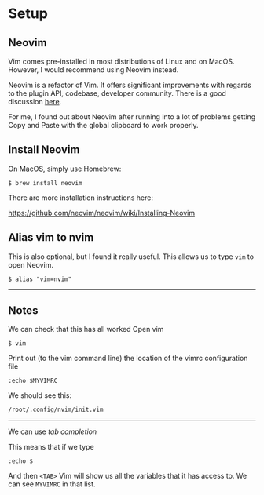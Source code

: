 # Setup

## Neovim
Vim comes pre-installed in most distributions of Linux and on MacOS. However, I would recommend using Neovim instead.


Neovim is a refactor of Vim. It offers significant improvements with regards to the plugin API, codebase, developer community. There is a good discussion [here](https://geoff.greer.fm/2015/01/15/why-neovim-is-better-than-vim/).


For me, I found out about Neovim after running into a lot of problems getting Copy and Paste with the global clipboard to work properly.

## Install Neovim

On MacOS, simply use Homebrew:
```
$ brew install neovim
```

There are more installation instructions here:

https://github.com/neovim/neovim/wiki/Installing-Neovim

## Alias vim to nvim
This is also optional, but I found it really useful. This allows us to type `vim` to open Neovim.
```
$ alias "vim=nvim"
```

----
## Notes

We can check that this has all worked
Open vim
```
$ vim
```

Print out (to the vim command line) the location of the vimrc configuration file
```
:echo $MYVIMRC
```

We should see this:
```
/root/.config/nvim/init.vim
```


----
We can use _tab completion_

This means that if we type
```
:echo $
```
And then `<TAB>` Vim will show us all the variables that it has access to.
We can see `MYVIMRC` in that list.

